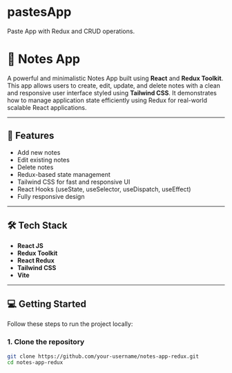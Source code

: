 # pastesApp
Paste App with Redux and CRUD operations.
# 📝 Notes App

A powerful and minimalistic Notes App built using **React** and **Redux Toolkit**. This app allows users to create, edit, update, and delete notes with a clean and responsive user interface styled using **Tailwind CSS**. It demonstrates how to manage application state efficiently using Redux for real-world scalable React applications.

---

## 🚀 Features

-  Add new notes
-  Edit existing notes
-  Delete notes
-  Redux-based state management
-  Tailwind CSS for fast and responsive UI
-  React Hooks (useState, useSelector, useDispatch, useEffect)
-  Fully responsive design

---

## 🛠 Tech Stack

- **React JS**
- **Redux Toolkit**
- **React Redux**
- **Tailwind CSS**
- **Vite** 

---

## 💻 Getting Started

Follow these steps to run the project locally:

### 1. Clone the repository

```bash
git clone https://github.com/your-username/notes-app-redux.git
cd notes-app-redux
